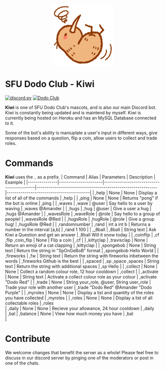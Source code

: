 <p align=center><img src="kiwi.png" height="200" width="200"></p1>

# SFU Dodo Club - Kiwi
[![discord.py](https://img.shields.io/badge/discord-py-blue.svg)](https://github.com/Rapptz/discord.py)
[![Dodo Club](https://img.shields.io/badge/discord-blue.svg)](https://discord.gg/nMCftGkjnC)

**Kiwi** is one of SFU Dodo Club's mascots, and is also our main Discord bot. Kiwi is constantly being updated and is maintend by myself. Kiwi is currently being hosted on Heroku and has an MySQL Database connected to it. 

Some of the bot's ability is maniuplate a user's input in different ways, give responses based on a question, flip a coin, allow users to collect and trade roles. 

# Commands
**Kiwi** uses the ``,`` as a prefix. 
| Command       | Alias                | Parameters                                | Description                                                 | Example                                  |
|---------------|----------------------|-------------------------------------------|-------------------------------------------------------------|------------------------------------------|
| ,help         | None                 | None                                      | Display a list of all of the commands                       | ,help                                    |
| ,ping         | None                 | None                                      | Returns "pong" if the bot is online                         | ,ping                                    |
| ,waves        | ,wave                | @user                                     | Say hello to a user by waving                               | ,waves @Amander                          |
| ,hugs         | ,hug                 | @user                                     | Give a user a hug                                           | ,hugs @Amander                           |
| ,wavesRole    | ,waveRole            | @role                                     | Say hello to a group of people!                             | ,wavesRole @Red                          |
| ,hugsRole     | ,hugRole             | @role                                     | Give a group hug!                                           | ,hugsRole @Red                           |
| ,randomnumber | ,rand                | int a int b                               | Returns a number in the interval [a,b]                      | ,rand 1 100                              |
| ,_8ball       | ,8ball               | String text                               | Ask Kiwi a Question and get an answer                       | ,8ball Will it snow today                |
| ,coinflip     | ,cf ,flip ,coin_flip | None                                      | Flip a coin                                                 | ,cf                                      |
| ,kittyclap    | ,travisclap          | None                                      | Return an emoji of a cat clapping                           | ,kittyclap                               |
| ,spongebob    | None                 | String text                               | Return the string in "SpOnGeBoB" format                     | ,spongebob Hello World                   |
| ,fireworks    | ,fw                  | String text                               | Return the string with fireworks inbetween the words        | ,fireworks Github is the best            |
| ,spaced       | ,sp ,space ,spaces   | String text                               | Return the string with additional spaces                    | ,sp Hello                                |
| ,collect      | None                 | None                                      | Collect a random colour role, 12 hour cooldown              | ,collect                                 |
| ,activate     | None                 | String text                               | Activate a collect colour role as your colour               | ,activate "Dodo Red"                     |
| ,trade        | None                 | String your_role, @user, String user_role | Trade your role with another user                           | ,trade "Dodo Red" @Amander "Dodo Purple" |
| ,myroles      | None                 | None                                      | Display a list and quantity of the roles you have collected | ,myroles                                 |
| ,roles        | None                 | None                                      | Display a list of all collectable roles                     | ,roles                                   
| ,daily        | None                 | None                                      | Recieve your allowance, 24 hour cooldown                    | ,daily                                   
| ,bal        | ,balance                 | None                                    | View how much money you have                   | ,bal  
|

# Contribute
We welcome changes that benefit the server as a whole! Please feel free to discuss in
our discord server by pinging one of the moderators or post in one of the chats.

